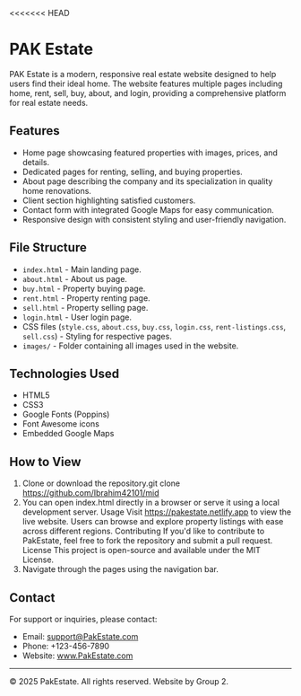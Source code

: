 <<<<<<< HEAD
# PAK Estate

PAK Estate is a modern, responsive real estate website designed to help users find their ideal home. The website features multiple pages including home, rent, sell, buy, about, and login, providing a comprehensive platform for real estate needs.

## Features

- Home page showcasing featured properties with images, prices, and details.
- Dedicated pages for renting, selling, and buying properties.
- About page describing the company and its specialization in quality home renovations.
- Client section highlighting satisfied customers.
- Contact form with integrated Google Maps for easy communication.
- Responsive design with consistent styling and user-friendly navigation.

## File Structure

- `index.html` - Main landing page.
- `about.html` - About us page.
- `buy.html` - Property buying page.
- `rent.html` - Property renting page.
- `sell.html` - Property selling page.
- `login.html` - User login page.
- CSS files (`style.css`, `about.css`, `buy.css`, `login.css`, `rent-listings.css`, `sell.css`) - Styling for respective pages.
- `images/` - Folder containing all images used in the website.

## Technologies Used

- HTML5
- CSS3
- Google Fonts (Poppins)
- Font Awesome icons
- Embedded Google Maps

## How to View

1. Clone or download the repository.git clone https://github.com/Ibrahim42101/mid
2. You can open index.html directly in a browser or serve it using a local development server. Usage Visit https://pakestate.netlify.app to view the live website. Users can browse and explore property listings with ease across different regions. Contributing If you'd like to contribute to PakEstate, feel free to fork the repository and submit a pull request. License This project is open-source and available under the MIT License.
3. Navigate through the pages using the navigation bar.

## Contact

For support or inquiries, please contact:

- Email: support@PakEstate.com
- Phone: +123-456-7890
- Website: www.PakEstate.com

---

© 2025 PakEstate. All rights reserved. Website by Group 2.
